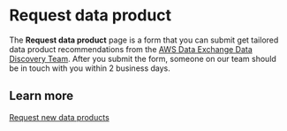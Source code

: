 # Request data product<a name="hp-request-data-product"></a>

The **Request data product** page is a form that you can submit get tailored data product recommendations from the [AWS Data Exchange Data Discovery Team](https://aws.amazon.com/data-exchange/discover-data/)\. After you submit the form, someone on our team should be in touch with you within 2 business days\.

## Learn more<a name="hp-request-data-product-learn"></a>

[Request new data products](https://docs.aws.amazon.com/data-exchange/latest/userguide/subscriber-getting-started.html?icmpid=docs_data-exchange_help_panel_hp-request-data-product#request-new-products)